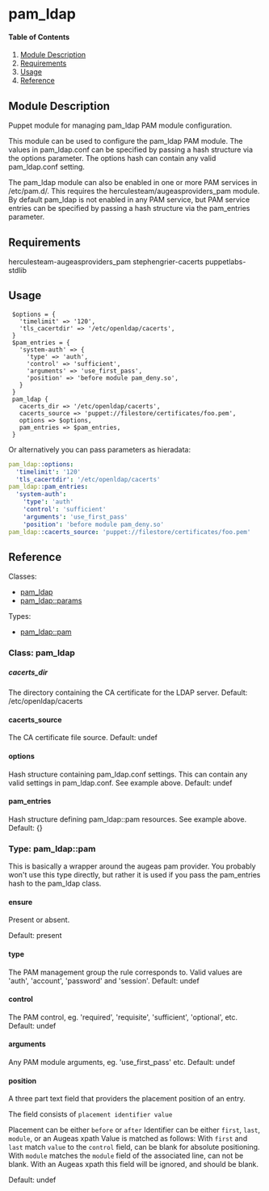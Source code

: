 # pam_ldap

#### Table of Contents

1. [Module Description](#module-description)
2. [Requirements](#requirements)
3. [Usage](#usage)
4. [Reference](#reference)

## Module Description

Puppet module for managing pam_ldap PAM module configuration.

This module can be used to configure the pam_ldap PAM module. The values in
pam_ldap.conf can be specified by passing a hash structure via the options
parameter. The options hash can contain any valid pam_ldap.conf setting.

The pam_ldap module can also be enabled in one or more PAM services in
/etc/pam.d/. This requires the herculesteam/augeasproviders_pam module. By
default pam_ldap is not enabled in any PAM service, but PAM service entries
can be specified by passing a hash structure via the pam_entries parameter.

## Requirements

herculesteam-augeasproviders_pam
stephengrier-cacerts
puppetlabs-stdlib

## Usage

```puppet
 $options = {
   'timelimit' => '120',
   'tls_cacertdir' => '/etc/openldap/cacerts',
 }
 $pam_entries = {
   'system-auth' => {
     'type' => 'auth',
     'control' => 'sufficient',
     'arguments' => 'use_first_pass',
     'position' => 'before module pam_deny.so',
   }
 }
 pam_ldap {
   cacerts_dir => '/etc/openldap/cacerts',
   cacerts_source => 'puppet://filestore/certificates/foo.pem',
   options => $options,
   pam_entries => $pam_entries,
 }
```

Or alternatively you can pass parameters as hieradata:

```yaml
pam_ldap::options:
  'timelimit': '120'
  'tls_cacertdir': '/etc/openldap/cacerts'
pam_ldap::pam_entries:
  'system-auth':
    'type': 'auth'
    'control': 'sufficient'
    'arguments': 'use_first_pass'
    'position': 'before module pam_deny.so'
pam_ldap::cacerts_source: 'puppet://filestore/certificates/foo.pem'
```

## Reference

Classes:

* [pam_ldap](#class-pam_ldap)
* [pam_ldap::params](#class-pam_ldap::params)

Types:

* [pam_ldap::pam](#type-pam_ldap::pam)

### Class: pam_ldap

##### cacerts_dir

The directory containing the CA certificate for the LDAP server.
Default: /etc/openldap/cacerts

#### cacerts_source

The CA certificate file source.
Default: undef

#### options

Hash structure containing pam_ldap.conf settings. This can contain any
valid settings in pam_ldap.conf. See example above.
Default: undef

#### pam_entries

Hash structure defining pam_ldap::pam resources. See example above.
Default: {}

### Type: pam_ldap::pam

This is basically a wrapper around the augeas pam provider. You probably won't
use this type directly, but rather it is used if you pass the pam_entries hash
to the pam_ldap class.

#### ensure

Present or absent.

Default: present

#### type

The PAM management group the rule corresponds to. Valid values are 'auth', 'account',
'password' and 'session'.
Default: undef

#### control

The PAM control, eg. 'required', 'requisite', 'sufficient', 'optional', etc.
Default: undef

#### arguments

Any PAM module arguments, eg. 'use_first_pass' etc.
Default: undef

#### position

A three part text field that providers the placement position of an entry.

The field consists of `placement identifier value`

Placement can be either `before` or `after`
Identifier can be either `first`, `last`, `module`, or an Augeas xpath
Value is matched as follows:
  With `first` and `last` match `value` to the `control` field, can be blank for absolute positioning.
  With `module` matches the `module` field of the associated line, can not be blank.
  With an Augeas xpath this field will be ignored, and should be blank.

Default: undef

